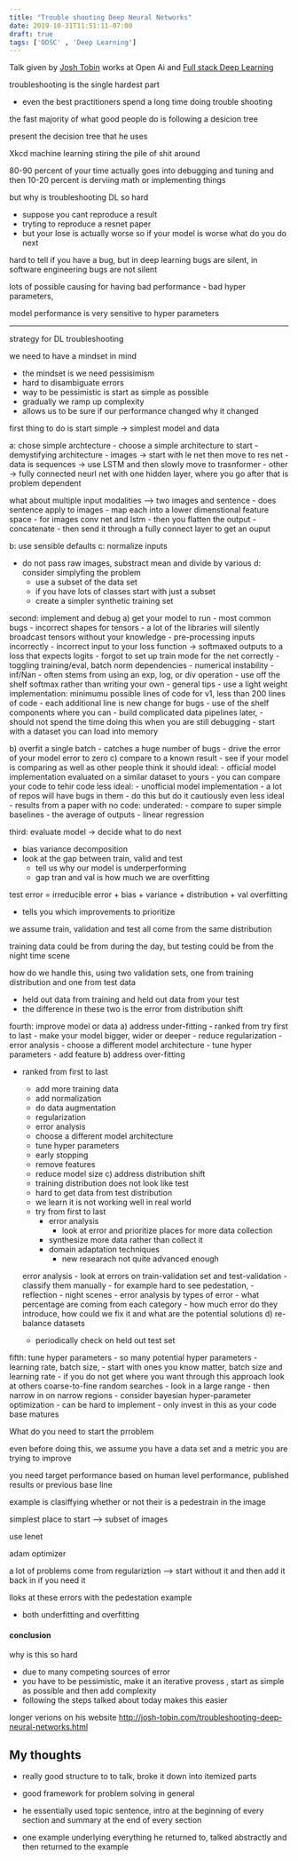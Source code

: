 ```yaml
---
title: "Trouble shooting Deep Neural Networks"
date: 2019-10-31T11:51:11-07:00
draft: true
tags: ['ODSC' , 'Deep Learning']
---
```


Talk given by [Josh Tobin](http://josh-tobin.com/) works at Open Ai and [Full stack Deep Learning](https://fullstackdeeplearning.com/)



troubleshooting is the single hardest part 
- even the best practitioners spend a long time doing trouble shooting 

the fast majority of what good people do is following a desicion tree

present the decision tree that he uses

Xkcd machine learning stiring the pile of shit around

80-90 percent of your time actually goes into debugging and tuning 
and then 10-20 percent is derviing math or implementing things 

but why is troubleshooting DL so hard 
- suppose you cant reproduce a result
- tryting to reproduce a resnet paper 
- but your lose is actually worse so if your model is worse what do you do next 

hard to tell if you have a bug, but in deep learning bugs are silent, in software engineering bugs are not silent 

lots of possible causing for having bad performance - bad hyper parameters, 

model performance is very sensitive to hyper parameters 

* * * 
strategy for DL troubleshooting 

we need to have a mindset in mind
- the mindset is we need pessisimism 
- hard to disambiguate errors 
- way to be pessimistic is start as simple as possible 
- gradually we ramp up complexity 
- allows us to be sure if our performance changed why it changed 

first thing to do is start simple -> simplest model and data 

a: chose simple archtecture 
    - choose a simple architecture to start 
    - demystifying architecture 
    - images -> start with le net then move to res net 
    - data is sequences -> use LSTM and then slowly move to trasnformer
    - other -> fully connected neurl net with one hidden layer, where you go after that is problem dependent 

what about multiple input modalities --> two images and sentence 
    - does sentence apply to images 
    - map each into a lower dimenstional feature space 
    - for images conv net and lstm 
    - then you flatten the output 
    - concatenate 
    - then send it through a fully connect layer to get an ouput 

b: use sensible defaults 
c: normalize inputs 
- do not pass raw images, substract mean and divide by various 
d: consider simplyfing the problem 
    - use a subset of the data set 
    - if you have lots of classes start with just a subset 
    - create a simpler synthetic training set 

second: implement and debug 
a) get your model to run
    - most common bugs 
        - incorrect shapes for tensors 
            - a lot of the libraries will silently broadcast tensors without your knowledge 
        - pre-processing inputs incorrectly 
        - incorrect input to your loss function -> softmaxed outputs to a loss that expects logits 
        - forgot to set up train mode for the net correctly 
            - toggling training/eval, batch norm dependencies 
        - numerical instability - inf/Nan 
            - often stems from using an exp, log, or div operation 
            - use off the shelf softmax rather than writing your own 
    - general tips 
        - use a light weight implementation: minimumu possible lines of code for v1, less than 200 lines of code
            - each additional line is new change for bugs 
        - use of the shelf components where you can
        - build complicated data pipelines later,
            - should not spend the time doing this when you are still debugging 
            - start with a dataset you can load into memory 


b) overfit a single batch
    - catches a huge number of bugs 
    - drive the error of your model error to zero
c) compare to a known result
    - see if your model is comparing as well as other people think it should 
    ideal: 
        - official model implementation evaluated on a similar dataset to yours 
        - you can compare your code to tehir code 
    less ideal: 
        - unofficial model implementation 
        - a lot of repos will have bugs in them
        - do this but do it cautiously 
    even less ideal 
        - results from a paper with no code: 
    underated: 
        - compare to super simple baselines 
        - the average of outputs 
        - linear regression 

third: evaluate model -> decide what to do next
- bias variance decomposition 
- look at the gap between train, valid and test 
    - tell us why our model is underperforming 
    - gap tran and val is how much we are overfitting 

test error = irreducible error + bias + variance + distribution + val overfitting 
- tells you which improvements to prioritize 

we assume train, validation and test all come from the same distribution 

training data could be from during the day, but testing could be from the night time scene 

how do we handle this, using two validation sets, one from training distribution and one from test data 
- held out data from training and held out data from your test 
- the difference in these two is the error from distribution shift 

fourth: improve model or data 
a) address under-fitting 
    - ranked from try first to last 
        - make your model bigger, wider or deeper 
    - reduce regularization 
    - error analysis 
    - choose a different model architecture 
    - tune hyper parameters 
    - add feature 
b) address over-fitting 
- ranked from first to last 
    - add more training data
    - add normalization 
    - do data augmentation 
    - regularization 
    - error analysis 
    - choose a different model architecture
    - tune hyper parameters  
    - early stopping 
    - remove features 
    - reduce model size 
c) address distribution shift 
    - training distribution does not look like test 
    - hard to get data from test distribution 
    - we learn it is not working well in real world 
    - try from first to last 
        - error analysis 
            - look at error and prioritize places for more data collection 
        - synthesize more data rather than collect it 
        - domain adaptation techniques 
            - new researach not quite advanced enough 

    error analysis 
        - look at errors on train-validation set and test-validation 
        - classify them manually 
            - for example hard to see pedestation, 
            - reflection 
            - night scenes 
        - error analysis by types of error 
        - what percentage are coming from each category 
        - how much error do they introduce, how could we fix it and what are the potential solutions 
d) re-balance datasets 
    - periodically check on held out test set

fifth: tune hyper parameters 
    - so many potential hyper parameters 
    - learning rate, batch size, 
    - start with ones you know matter, batch size and learning rate 
        - if you do not get where you want through this approach look at others 
    coarse-to-fine random searches 
        - look in a large range 
        - then narrow in on narrow regions 
    - consider bayesian hyper-parameter optimization 
        - can be hard to implement 
        - only invest in this as your code base matures 

What do you need to start the prroblem 

even before doing this, we assume you have a 
data set and 
a metric you are trying to improve 

you need target performance based on human level performance, published results or previous base line 

example is clasiffying whether or not their is a pedestrain in the image 

simplest place to start --> subset of images 

use lenet 

adam optimizer 

a lot of problems come from regulariztion --> start without it and then add it back in if you need it 

lloks at these errors with the pedestation example 
- both underfitting and overfitting

#### conclusion 
why is this so hard 
- due to many competing sources of error 
- you have to be pessimistic, make it an iterative provess , start as simple as possible and then add complexity 
- following the steps talked about today makes this easier 

longer verions on his website http://josh-tobin.com/troubleshooting-deep-neural-networks.html

## My thoughts 
- really good structure to to talk, broke it down into itemized parts

- good framework for problem solving in general 

- he essentially used topic sentence, intro at the beginning of every section and summary at the end of every section 

- one example underlying everything he returned to, talked abstractly and then returned to the example 